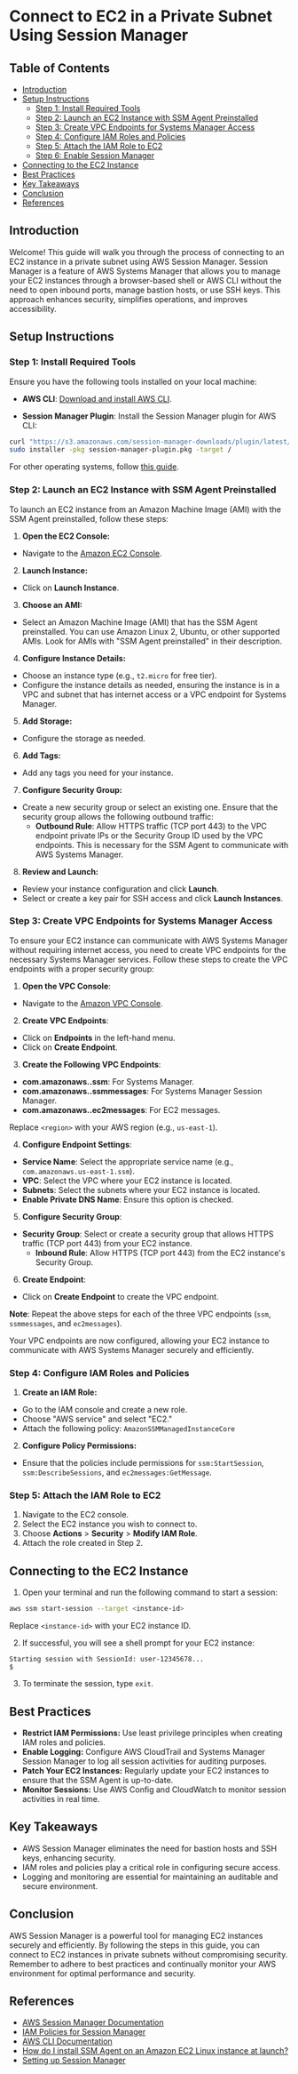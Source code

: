 # Connect to EC2 in a Private Subnet Using Session Manager

## Table of Contents

- [Introduction](#introduction)
- [Setup Instructions](#setup-instructions)
    - [Step 1: Install Required Tools](#step-1-install-required-tools)
    - [Step 2: Launch an EC2 Instance with SSM Agent Preinstalled](#step-2-launch-an-ec2-instance-with-ssm-agent-preinstalled)
    - [Step 3: Create VPC Endpoints for Systems Manager Access](#step-3-create-vpc-endpoints-for-systems-manager-access)
    - [Step 4: Configure IAM Roles and Policies](#step-4-configure-iam-roles-and-policies)
    - [Step 5: Attach the IAM Role to EC2](#step-5-attach-the-iam-role-to-ec2)
    - [Step 6: Enable Session Manager](#step-6-enable-session-manager)
- [Connecting to the EC2 Instance](#connecting-to-the-ec2-instance)
- [Best Practices](#best-practices)
- [Key Takeaways](#key-takeaways)
- [Conclusion](#conclusion)
- [References](#references)

## Introduction

Welcome! This guide will walk you through the process of connecting to an EC2 instance in a private subnet using AWS Session Manager. Session Manager is a feature of AWS Systems Manager that allows you to manage your EC2 instances through a browser-based shell or AWS CLI without the need to open inbound ports, manage bastion hosts, or use SSH keys. This approach enhances security, simplifies operations, and improves accessibility.

## Setup Instructions

### Step 1: Install Required Tools

Ensure you have the following tools installed on your local machine:

- **AWS CLI**: [Download and install AWS CLI](https://docs.aws.amazon.com/cli/latest/userguide/install-cliv2.html).

- **Session Manager Plugin**: Install the Session Manager plugin for AWS CLI:

```bash
curl "https://s3.amazonaws.com/session-manager-downloads/plugin/latest/mac/session-manager-plugin.pkg" -o "session-manager-plugin.pkg"
sudo installer -pkg session-manager-plugin.pkg -target /
```

For other operating systems, follow [this guide](https://docs.aws.amazon.com/systems-manager/latest/userguide/session-manager-working-with-install-plugin.html).

### Step 2: Launch an EC2 Instance with SSM Agent Preinstalled

To launch an EC2 instance from an Amazon Machine Image (AMI) with the SSM Agent preinstalled, follow these steps:

1. **Open the EC2 Console:**

- Navigate to the [Amazon EC2 Console](https://console.aws.amazon.com/ec2/).

2. **Launch Instance:**

- Click on **Launch Instance**.

3. **Choose an AMI:**

- Select an Amazon Machine Image (AMI) that has the SSM Agent preinstalled. You can use Amazon Linux 2, Ubuntu, or other supported AMIs. Look for AMIs with "SSM Agent preinstalled" in their description.

4. **Configure Instance Details:**

- Choose an instance type (e.g., `t2.micro` for free tier).
- Configure the instance details as needed, ensuring the instance is in a VPC and subnet that has internet access or a VPC endpoint for Systems Manager.

5. **Add Storage:**

- Configure the storage as needed.

6. **Add Tags:**

- Add any tags you need for your instance.

7. **Configure Security Group:**

- Create a new security group or select an existing one. Ensure that the security group allows the following outbound traffic:
    - **Outbound Rule**: Allow HTTPS traffic (TCP port 443) to the VPC endpoint private IPs or the Security Group ID used by the VPC endpoints. This is necessary for the SSM Agent to communicate with AWS Systems Manager.

8. **Review and Launch:**

- Review your instance configuration and click **Launch**.
- Select or create a key pair for SSH access and click **Launch Instances**.

### Step 3: Create VPC Endpoints for Systems Manager Access

To ensure your EC2 instance can communicate with AWS Systems Manager without requiring internet access, you need to create VPC endpoints for the necessary Systems Manager services. Follow these steps to create the VPC endpoints with a proper security group:

1. **Open the VPC Console**:

- Navigate to the [Amazon VPC Console](https://console.aws.amazon.com/vpc/).

2. **Create VPC Endpoints**:

- Click on **Endpoints** in the left-hand menu.
- Click on **Create Endpoint**.

3. **Create the Following VPC Endpoints**:

- **com.amazonaws.<region>.ssm**: For Systems Manager.
- **com.amazonaws.<region>.ssmmessages**: For Systems Manager Session Manager.
- **com.amazonaws.<region>.ec2messages**: For EC2 messages.

Replace `<region>` with your AWS region (e.g., `us-east-1`).

4. **Configure Endpoint Settings**:

- **Service Name**: Select the appropriate service name (e.g., `com.amazonaws.us-east-1.ssm`).
- **VPC**: Select the VPC where your EC2 instance is located.
- **Subnets**: Select the subnets where your EC2 instance is located.
- **Enable Private DNS Name**: Ensure this option is checked.

5. **Configure Security Group**:

- **Security Group**: Select or create a security group that allows HTTPS traffic (TCP port 443) from your EC2 instance. 
    - **Inbound Rule**: Allow HTTPS (TCP port 443) from the EC2 instance's Security Group.

6. **Create Endpoint**:

- Click on **Create Endpoint** to create the VPC endpoint.

**Note**: Repeat the above steps for each of the three VPC endpoints (`ssm`, `ssmmessages`, and `ec2messages`).

Your VPC endpoints are now configured, allowing your EC2 instance to communicate with AWS Systems Manager securely and efficiently.

### Step 4: Configure IAM Roles and Policies

1. **Create an IAM Role:**

- Go to the IAM console and create a new role.
- Choose "AWS service" and select "EC2."
- Attach the following policy: `AmazonSSMManagedInstanceCore`

2. **Configure Policy Permissions:**

- Ensure that the policies include permissions for `ssm:StartSession`, `ssm:DescribeSessions`, and `ec2messages:GetMessage`.

### Step 5: Attach the IAM Role to EC2

1. Navigate to the EC2 console.
2. Select the EC2 instance you wish to connect to.
3. Choose **Actions** > **Security** > **Modify IAM Role**.
4. Attach the role created in Step 2.

## Connecting to the EC2 Instance

1. Open your terminal and run the following command to start a session:

```bash
aws ssm start-session --target <instance-id>
```

Replace `<instance-id>` with your EC2 instance ID.

2. If successful, you will see a shell prompt for your EC2 instance:

```
Starting session with SessionId: user-12345678...
$
```

3. To terminate the session, type `exit`.

## Best Practices

- **Restrict IAM Permissions:** Use least privilege principles when creating IAM roles and policies.
- **Enable Logging:** Configure AWS CloudTrail and Systems Manager Session Manager to log all session activities for auditing purposes.
- **Patch Your EC2 Instances:** Regularly update your EC2 instances to ensure that the SSM Agent is up-to-date.
- **Monitor Sessions:** Use AWS Config and CloudWatch to monitor session activities in real time.

## Key Takeaways

- AWS Session Manager eliminates the need for bastion hosts and SSH keys, enhancing security.
- IAM roles and policies play a critical role in configuring secure access.
- Logging and monitoring are essential for maintaining an auditable and secure environment.

## Conclusion

AWS Session Manager is a powerful tool for managing EC2 instances securely and efficiently. By following the steps in this guide, you can connect to EC2 instances in private subnets without compromising security. Remember to adhere to best practices and continually monitor your AWS environment for optimal performance and security.

## References

- [AWS Session Manager Documentation](https://docs.aws.amazon.com/systems-manager/latest/userguide/session-manager.html)
- [IAM Policies for Session Manager](https://docs.aws.amazon.com/systems-manager/latest/userguide/getting-started-restrict-access.html)
- [AWS CLI Documentation](https://docs.aws.amazon.com/cli/latest/userguide/cli-chap-welcome.html)
- [How do I install SSM Agent on an Amazon EC2 Linux instance at launch?](https://repost.aws/knowledge-center/install-ssm-agent-ec2-linux)
- [Setting up Session Manager](https://docs.aws.amazon.com/systems-manager/latest/userguide/session-manager-getting-started.html)
